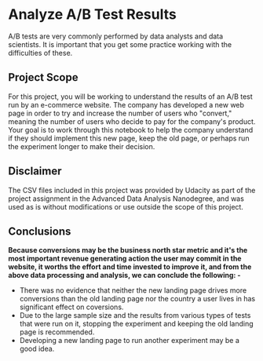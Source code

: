 # Analyze A/B Test Results

A/B tests are very commonly performed by data analysts and data scientists. It is important that you get some practice working with the difficulties of these.

## Project Scope

For this project, you will be working to understand the results of an A/B test run by an e-commerce website. The company has developed a new web page in order to try and increase the number of users who "convert," meaning the number of users who decide to pay for the company's product. Your goal is to work through this notebook to help the company understand if they should implement this new page, keep the old page, or perhaps run the experiment longer to make their decision.

## Disclaimer

The CSV files included in this project was provided by Udacity as part of the project assignment in the Advanced Data Analysis Nanodegree, and was used as is without modifications or use outside the scope of this project.

## Conclusions

**Because conversions may be the business north star metric and it's the most important revenue generating action the user may commit in the website, it worths the effort and time invested to improve it, and from the above data processing and analysis, we can conclude the following: -**

-   There was no evidence that neither the new landing page drives more conversions than the old landing page nor the country a user lives in has significant effect on coversions.
-   Due to the large sample size and the results from various types of tests that were run on it, stopping the experiment and keeping the old landing page is recommended.
-   Developing a new landing page to run another experiment may be a good idea.
